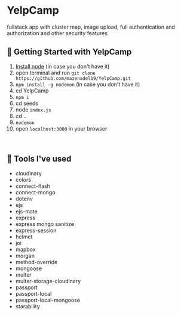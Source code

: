 # YelpCamp

fullstack app with cluster map, image upload, full authentication and authorization and other security features

## 🚀 Getting Started with YelpCamp

1. [Install node](https://nodejs.org/en/) (in case you don't have it)
2. open terminal and run `git clone https://github.com/mazenadel19/YelpCamp.git`
3. `npm install -g nodemon` (in case you don't have it)
4. cd YelpCamp
5. `npm i`
6. cd seeds
7. node `index.js`
8. cd ..
9. `nodemon`
10. open `localhost:3000` in your browser

<br/>

## 🧰 Tools I've used

- cloudinary
- colors
- connect-flash
- connect-mongo
- dotenv
- ejs
- ejs-mate
- express
- express mongo sanitize
- express-session
- helmet
- joi
- mapbox
- morgan
- method-override
- mongoose
- multer
- multer-storage-cloudinary
- passport
- passport-local
- passport-local-mongoose
- starability
